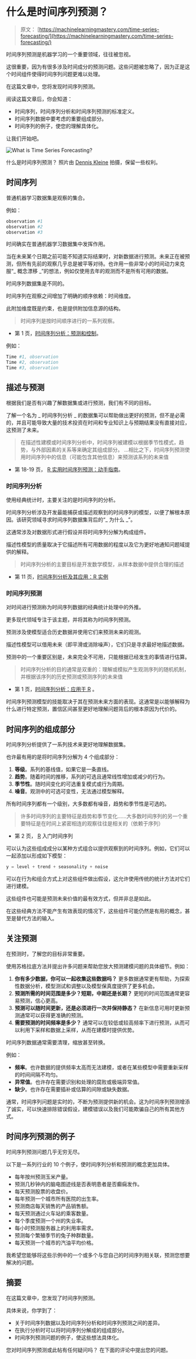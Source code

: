 # 什么是时间序列预测？

> 原文： [https://machinelearningmastery.com/time-series-forecasting/](https://machinelearningmastery.com/time-series-forecasting/)

时间序列预测是机器学习的一个重要领域，往往被忽视。

这很重要，因为有很多涉及时间成分的预测问题。这些问题被忽略了，因为正是这个时间组件使得时间序列问题更难以处理。

在这篇文章中，您将发现时间序列预测。

阅读这篇文章后，你会知道：

*   时间序列，时间序列分析和时间序列预测的标准定义。
*   时间序列数据中要考虑的重要组成部分。
*   时间序列的例子，使您的理解具体化。

让我们开始吧。

![What is Time Series Forecasting?](img/f012e3d8f614f2a6bcf26e571a8ee1b8.jpg)

什么是时间序列预测？
照片由 [Dennis Kleine](https://www.flickr.com/photos/theartificer/6473624063/) 拍摄，保留一些权利。

## 时间序列

普通机器学习数据集是观察的集合。

例如：

```py
observation #1
observation #2
observation #3
```

时间确实在普通机器学习数据集中发挥作用。

当在未来某个日期之前可能不知道实际结果时，对新数据进行预测。未来正在被预测，但所有先前的观察几乎总是被平等对待。也许用一些非常小的时间动力来克服“_ 概念漂移 _”的想法，例如仅使用去年的观测而不是所有可用的数据。

时间序列数据集是不同的。

时间序列在观察之间增加了明确的顺序依赖：时间维度。

此附加维度既是约束，也是提供附加信息源的结构。

> 时间序列是按时间顺序进行的一系列观察。

- 第 1 页，[时间序列分析：预测和控制](http://www.amazon.com/dp/1118675029?tag=inspiredalgor-20)。

例如：

```py
Time #1, observation
Time #2, observation
Time #3, observation
```

## 描述与预测

根据我们是否有兴趣了解数据集或进行预测，我们有不同的目标。

了解一个名为 _ 时间序列分析 _ 的数据集可以帮助做出更好的预测，但不是必需的，并且可能导致大量的技术投资在时间和专业知识上与预期结果没有直接对应，这预测了未来。

> 在描述性建模或时间序列分析中，时间序列被建模以根据季节性模式，趋势，与外部因素的关系等来确定其组成部分。 ...相比之下，时间序列预测使用时间序列中的信息（可能包含其他信息）来预测该系列的未来值

- 第 18-19 页， [R 实用时间序列预测：动手指南](http://www.amazon.com/dp/0997847913?tag=inspiredalgor-20)。

### 时间序列分析

使用经典统计时，主要关注的是时间序列的分析。

时间序列分析涉及开发最能捕获或描述观察到的时间序列的模型，以便了解根本原因。该研究领域寻求时间序列数据集背后的“_ 为什么 _”。

这通常涉及对数据形式进行假设并将时间序列分解为构成组件。

描述性模型的质量取决于它描述所有可用数据的程度以及它为更好地通知问题域提供的解释。

> 时间序列分析的主要目标是开发数学模型，从样本数据中提供合理的描述

- 第 11 页，[时间序列分析及其应用：R 实例](http://www.amazon.com/dp/144197864X?tag=inspiredalgor-20)

### 时间序列预测

对时间进行预测称为时间序列数据的经典统计处理中的外推。

更多现代领域专注于该主题，并将其称为时间序列预测。

预测涉及使模型适合历史数据并使用它们来预测未来的观测。

描述性模型可以借用未来（即平滑或消除噪声），它们只是寻求最好地描述数据。

预测中的一个重要区别是，未来完全不可用，只能根据已经发生的事情进行估算。

> 时间序列分析的目的通常是双重的：理解或模拟产生观测序列的随机机制，并根据该序列的历史预测或预测序列的未来值

- 第 1 页，[时间序列分析：应用于 R](http://www.amazon.com/dp/0387759581?tag=inspiredalgor-20) 。

时间序列预测模型的技能取决于其在预测未来方面的表现。这通常是以能够解释为什么进行特定预测，置信区间甚至更好地理解问题背后的根本原因为代价的。

## 时间序列的组成部分

时间序列分析提供了一系列技术来更好地理解数据集。

也许最有用的是将时间序列分解为 4 个组成部分：

1.  **等级**。系列的基线值，如果它是一条直线。
2.  **趋势**。随着时间的推移，系列的可选且通常线性增加或减少的行为。
3.  **季节性**。随时间变化的可选重复模式或行为周期。
4.  **噪音**。观测中的可选可变性，无法通过模型解释。

所有时间序列都有一个级别，大多数都有噪音，趋势和季节性是可选的。

> 许多时间序列的主要特征是趋势和季节变化......大多数时间序列的另一个重要特征是在时间上紧密相连的观察往往是相关的（依赖于序列）

- 第 2 页， [R](http://www.amazon.com/dp/0387886974?tag=inspiredalgor-20) 入门时间序列

可以认为这些组成成分以某种方式组合以提供观察到的时间序列。例如，它们可以一起添加以形成如下模型：

```py
y = level + trend + seasonality + noise
```

可以在行为和组合方式上对这些组件做出假设，这允许使用传统的统计方法对它们进行建模。

这些组件也可能是预测未来价值的最有效方式，但并非总是如此。

在这些经典方法不能产生有效表现的情况下，这些组件可能仍然是有用的概念，甚至是替代方法的输入。

## 关注预测

在预测时，了解您的目标非常重要。

使用苏格拉底方法并提出许多问题来帮助您放大预测建模问题的具体细节。例如：

1.  **你有多少数据，你可以一起收集这些数据吗？** 更多数据通常更有帮助，为探索性数据分析，模型测试和调整以及模型保真度提供了更多机会。
2.  **预测所需的时间范围是多少？短期，中期还是长期？** 更短的时间范围通常更容易预测，信心更高。
3.  **预测可以随时间更新，还是必须进行一次并保持静态？** 在新信息可用时更新预测通常可以获得更准确的预测。
4.  **需要预测的时间频率是多少？** 通常可以在较低或较高频率下进行预测，从而可以利用下采样和数据上采样，从而在建模时提供优势。

时间序列数据通常需要清理，缩放甚至转换。

例如：

*   **频率**。也许数据的提供频率太高而无法建模，或者在某些模型中需要重新采样的时间间隔不均匀。
*   **异常值**。也许存在需要识别和处理的腐败或极端异常值。
*   **缺少**。也许存在需要插补或估算的间隙或缺失数据。

通常，时间序列问题是实时的，不断为预测提供新的机会。这为时间序列预测增添了诚实，可以快速排除错误假设，建模错误以及我们可能欺骗自己的所有其他方式。

## 时间序列预测的例子

时间序列预测问题几乎无穷无尽。

以下是一系列行业的 10 个例子，使时间序列分析和预测的概念更加具体。

*   每年按州预测玉米产量。
*   预测几秒钟内的脑电图迹线是否表明患者是否癫痫发作。
*   每天预测股票的收盘价。
*   每年预测一个城市所有医院的出生率。
*   预测商店每天销售的产品销售额。
*   每天预测通过火车站的乘客数量。
*   每个季度预测一个州的失业率。
*   每小时预测服务器上的利用率需求。
*   预测每个繁殖季节的兔子种群数量。
*   每天预测一个城市的汽油平均价格。

我希望您能够将这些示例中的一个或多个与您自己的时间序列相关联，预测您想要解决的问题。

## 摘要

在这篇文章中，您发现了时间序列预测。

具体来说，你学到了：

*   关于时间序列数据以及时间序列分析和时间序列预测之间的差异。
*   在执行分析时可以将时间序列分解成的组成部分。
*   时间序列预测问题的例子，使这些想法具体化。

您对时间序列预测或此帖有任何疑问吗？
在下面的评论中提出您的问题。